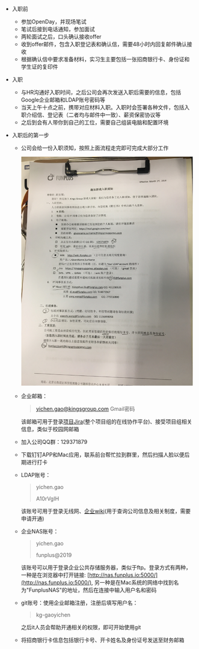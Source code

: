 * 入职前

	* 参加OpenDay，并现场笔试
	* 笔试后接到电话通知，参加面试
	* 两轮面试之后，口头确认接收offer
	* 收到offer邮件，包含入职登记表和确认信，需要48小时内回复邮件确认接收
	* 根据确认信中要求准备材料，实习生主要包括一张招商银行卡、身份证和学生证的复印件
* 入职
  * 与HR沟通好入职时间，之后公司会再次发送入职后需要的信息，包括Google企业邮箱和LDAP账号密码等
  * 当天上午十点之前，携带对应材料入职。入职时会签署各种文件，包括入职介绍信、登记表（二者均与邮件中一致）、薪资保密协议等
  * 之后到会有人带你到自己的工位，需要自己组装电脑和配置环境
* 入职后的第一步
  * 公司会给一份入职须知，按照上面流程走完即可完成大部分工作
  
    ![funplus_enrollment](../assets/funplus_enrollments.jpg)
  
  * 企业邮箱：
  
    > 	yichen.gao@kingsgroup.com
    > Gmail密码
  
    该邮箱可用于登录[项目Jira](https://kingsgroupgames.atlassian.net/secure/RapidBoard.jspa?rapidView=213&projectKey=WD)(整个项目组的在线协作平台)、接受项目组相关信息，类似于校园网邮箱
  
  * 加入公司QQ群：129371879
  
  * 下载钉钉APP和Mac应用，联系前台帮忙拉到群里，然后扫描人脸以便后期进行打卡
  
  * LDAP账号：
  
    > yichen.gao
    >
    > A10rVgIH
  
    该账号可用于登录无线网、[企业wiki]( http://wiki.ifunplus.cn)(用于查询公司信息及相关制度，需要申请开通)
  
  * 企业NAS账号：
    
  	> yichen.gao
    >
    > funplus@2019
    
    该账号可以用于登录企业公共存储服务器，类似于ftp。登录方式有两种，一种是在浏览器中打开链接: [http://nas.funplus.io:5000/](http://nas.funplus.io:5000/), 另一种是在Mac系统的网络中找到名为"FunplusNAS"的地址，然后在连接中输入用户名和密码
  
  * git账号：使用企业邮箱注册，注册后填写用户名：
  
    > kg-gaoyichen
  
    之后it人员会帮助开通相关的权限，即可开始使用git
  
  * 将招商银行卡信息包括银行卡号、开卡姓名及身份证号发送至财务邮箱
  



